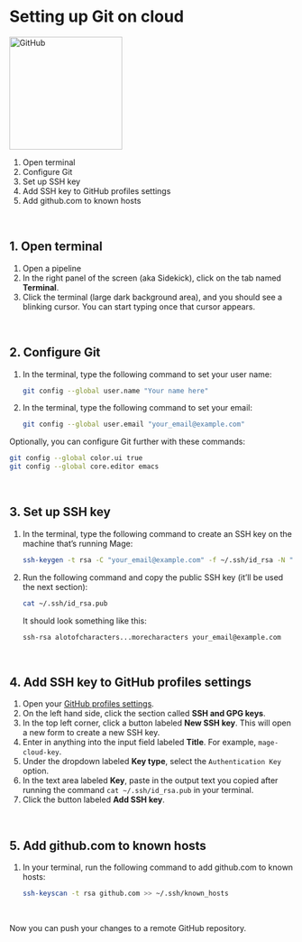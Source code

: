 # Setting up Git on cloud

<img
  alt="GitHub"
  src="https://github.githubassets.com/images/modules/logos_page/Octocat.png"
  width="200"
/>

1. Open terminal
1. Configure Git
1. Set up SSH key
1. Add SSH key to GitHub profiles settings
1. Add github.com to known hosts

<br />

## 1. Open terminal

1. Open a pipeline
1. In the right panel of the screen (aka Sidekick), click on the tab named <b>Terminal</b>.
1. Click the terminal (large dark background area), and you should see a blinking cursor.
You can start typing once that cursor appears.

<br />

## 2. Configure Git

1. In the terminal, type the following command to set your user name:
    ```bash
    git config --global user.name "Your name here"
    ```
1. In the terminal, type the following command to set your email:
    ```bash
    git config --global user.email "your_email@example.com"
    ```

Optionally, you can configure Git further with these commands:

```bash
git config --global color.ui true
git config --global core.editor emacs
```

<br />

## 3. Set up SSH key

1. In the terminal, type the following command to create an
SSH key on the machine that’s running Mage:
    ```bash
    ssh-keygen -t rsa -C "your_email@example.com" -f ~/.ssh/id_rsa -N ""
    ```
1. Run the following command and copy the public SSH key (it’ll be used <ins></ins> the next section):
    ```bash
    cat ~/.ssh/id_rsa.pub
    ```
    It should look something like this:
    ```
    ssh-rsa alotofcharacters...morecharacters your_email@example.com
    ```

<br />

## 4. Add SSH key to GitHub profiles settings

1. Open your [GitHub profiles settings](https://github.com/settings/profile).
1. On the left hand side, click the section called <b>SSH and GPG keys</b>.
1. In the top left corner, click a button labeled <b>New SSH key</b>.
This will open a new form to create a new SSH key.
1. Enter in anything into the input field labeled <b>Title</b>. For example, `mage-cloud-key`.
1. Under the dropdown labeled <b>Key type</b>, select the `Authentication Key` option.
1. In the text area labeled <b>Key</b>, paste in the output text you copied after running the
command `cat ~/.ssh/id_rsa.pub` in your terminal.
1. Click the button labeled <b>Add SSH key</b>.

<br />

## 5. Add github.com to known hosts

1. In your terminal, run the following command to add github.com to known hosts:
    ```bash
    ssh-keyscan -t rsa github.com >> ~/.ssh/known_hosts
    ```

<br />

Now you can push your changes to a remote GitHub repository.
